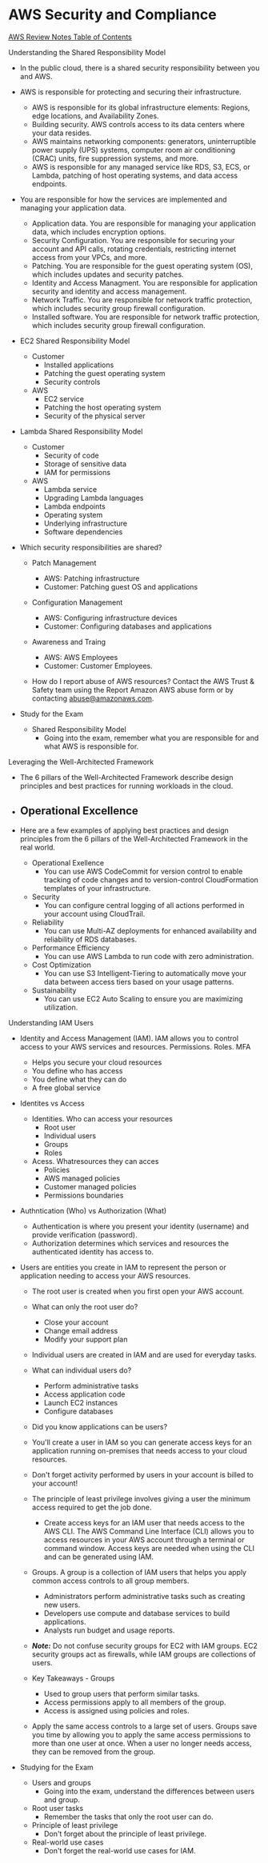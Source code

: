 # AWS Security and Compliance

[AWS Review Notes Table of Contents](https://github.com/pslucas0212/AWS-Review-Notes)

Understanding the Shared Responsibility Model
- In the public cloud, there is a shared security responsibility between you and AWS.
- AWS is responsible for protecting and securing their infrastructure.
  - AWS is responsible for its global infrastructure elements: Regions, edge locations, and Availability Zones.
  - Building security. AWS controls access to its data centers where your data resides.
  - AWS maintains networking components: generators, uninterruptible power supply (UPS) systems, computer room air conditioning (CRAC) units, fire suppression systems, and more.
  - AWS is responsible for any managed service like RDS, S3, ECS, or Lambda, patching of host operating systems, and data access endpoints.
- You are responsible for how the services are implemented and managing your application data. 
  - Application data.  You are responsible for managing your application data, which includes encryption options.
  - Security Configuration. You are responsible for securing your account and API calls, rotating credentials, restricting internet access from your VPCs, and more.
  - Patching. You are responsible for the guest operating system (OS), which includes updates and security patches.
  - Identity and Access Managment. You are responsible for application security and identity and access management.
  - Network Traffic.  You are responsible for network traffic protection, which includes security group firewall configuration.
  - Installed software.  You are responsible for network traffic protection, which includes security group firewall configuration.

- EC2 Shared Responsibility Model
  - Customer
    - Installed applications
    - Patching the guest operating system 
    - Security controls
  - AWS
    - EC2 service
    - Patching the host operating system
    - Security of the physical server
- Lambda Shared Responsibility Model
  - Customer
    - Security of code
    - Storage of sensitive data 
    - IAM for permissions
   - AWS
     - Lambda service
     - Upgrading Lambda languages
     - Lambda endpoints 
     - Operating system
     - Underlying infrastructure
     - Software dependencies

- Which security responsibilities are shared?
  - Patch Management
    - AWS: Patching infrastructure
    - Customer:  Patching guest OS and applications
  - Configuration Management
    - AWS: Configuring infrastructure devices
    - Customer: Configuring databases and applications
  - Awareness and Traing
    - AWS: AWS Employees
    - Customer: Customer Employees.   
    
  - How do I report abuse of AWS resources?  Contact the AWS Trust & Safety team using the Report Amazon AWS abuse form or by contacting abuse@amazonaws.com.

- Study for the Exam
  - Shared Responsibility Model
    - Going into the exam, remember what you are responsible for and what AWS is responsible for.
  
  
Leveraging the Well-Architected Framework
- The 6 pillars of the Well-Architected Framework describe design principles and best practices for running workloads in the cloud.

- Operational Excellence
  - 

- Here are a few examples of applying best practices and design principles from the 6 pillars of the Well-Architected Framework in the real world. 
  - Operational Exellence
    - You can use AWS CodeCommit for version control to enable tracking of code changes and to version-control CloudFormation templates of your infrastructure.
  - Security
    - You can configure central logging of all actions performed in your account using CloudTrail.
  - Reliability
    - You can use Multi-AZ deployments for enhanced availability and reliability of RDS databases.
  - Performance Efficiency
    - You can use AWS Lambda to run code with zero administration. 
  - Cost Optimization
    - You can use S3 Intelligent-Tiering to automatically move your data between access tiers based on your usage patterns.
  - Sustainability
    - You can use EC2 Auto Scaling to ensure you are maximizing utilization.


Understanding IAM Users
- Identity and Access Management (IAM).  IAM allows you to control access to your AWS services and resources. Permissions. Roles. MFA
  - Helps you secure your cloud resources
  - You define who has access
  - You define what they can do
  - A free global service
- Identites vs Access
  - Identities. Who can access your resources
    - Root user
    - Individual users
    - Groups
    - Roles
  - Acess.  Whatresources they can acces
    - Policies
    - AWS managed policies
    - Customer managed policies
    - Permissions boundaries
- Authntication (Who) vs Authorization (What)
  - Authentication is where you present your identity (username) and provide verification (password).
  - Authorization determines which services and resources the authenticated identity has access to.
- Users are entities you create in IAM to represent the person or application needing to access your AWS resources.
  - The root user is created when you first open your AWS account. 
  - What can only the root user do?
    - Close your account
    - Change email address
    - Modify your support plan
  - Individual users are created in IAM and are used for everyday tasks.
  - What can individual users do?
    - Perform administrative tasks 
    - Access application code
    - Launch EC2 instances
    - Configure databases
  - Did you know applications can be users?
  - You'll create a user in IAM so you can generate access keys for an application running on-premises that needs access to your cloud resources.
  
  - Don't forget activity performed by users in your account is billed to your account!

  - The principle of least privilege involves giving a user the minimum access required to get the job done.
    - Create access keys for an IAM user that needs access to the AWS CLI. The AWS Command Line Interface (CLI) allows you to access resources in your AWS account through a terminal or command window. Access keys are needed when using the CLI and can be generated using IAM.
  - Groups. A group is a collection of IAM users that helps you apply common access controls to all group members.
    - Administrators perform administrative tasks such as creating new users.
    - Developers use compute and database services to build applications.
    - Analysts run budget and usage reports.
  - ***Note:*** Do not confuse security groups for EC2 with IAM groups. EC2 security groups act as firewalls, while IAM groups are collections of users.
  - Key Takeaways - Groups
    -  Used to group users that perform similar tasks.
    -  Access permissions apply to all members of the group.
    -  Access is assigned using policies and roles.
  -  Apply the same access controls to a large set of users.  Groups save you time by allowing you to apply the same access permissions to more than one user at once. When a user no longer needs access, they can be removed from the group.

- Studying for the Exam
  - Users and groups
    - Going into the exam, understand the differences between users and group.
  - Root user tasks
    - Remember the tasks that only the root user can do. 
  - Principle of least privilege
    - Don't forget about the principle of least privilege.
  - Real-world use cases
    - Don't forget the real-world use cases for IAM.



